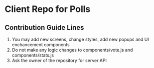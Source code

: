 # Client Repo for Polls

## Contribution Guide Lines
1. You may add new screens, change styles, add new popups and UI enchancement components
2. Do not make any logic changes to components/vote.js and components/stats.js
3. Ask the owner of the repository for server API
